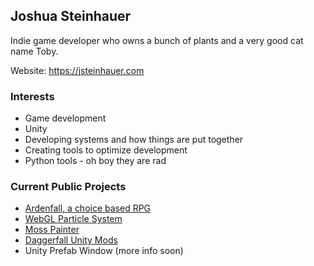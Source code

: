 ## Joshua Steinhauer

Indie game developer who owns a bunch of plants and a very good cat name Toby.

Website: https://jsteinhauer.com

### Interests
* Game development
* Unity
* Developing systems and how things are put together
* Creating tools to optimize development 
* Python tools - oh boy they are rad

### Current Public Projects
* [Ardenfall, a choice based RPG](https://ardenfall.com)
* [WebGL Particle System](https://github.com/joshcamas/webgl-particle-system)
* [Moss Painter](https://github.com/joshcamas/moss-painter)
* [Daggerfall Unity Mods](https://github.com/joshcamas/daggerfall-unity-mods)
* Unity Prefab Window (more info soon)
